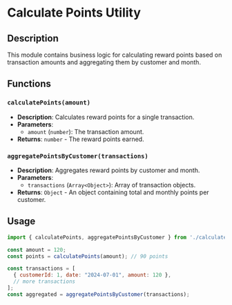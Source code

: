# Calculate Points Utility

## Description

This module contains business logic for calculating reward points based on transaction amounts and aggregating them by customer and month.

## Functions

### `calculatePoints(amount)`

- **Description**: Calculates reward points for a single transaction.
- **Parameters**:
  - `amount` (`number`): The transaction amount.
- **Returns**: `number` - The reward points earned.

### `aggregatePointsByCustomer(transactions)`

- **Description**: Aggregates reward points by customer and month.
- **Parameters**:
  - `transactions` (`Array<Object>`): Array of transaction objects.
- **Returns**: `Object` - An object containing total and monthly points per customer.

## Usage

```javascript
import { calculatePoints, aggregatePointsByCustomer } from './calculatePoints';

const amount = 120;
const points = calculatePoints(amount); // 90 points

const transactions = [
  { customerId: 1, date: "2024-07-01", amount: 120 },
  // more transactions
];
const aggregated = aggregatePointsByCustomer(transactions);

